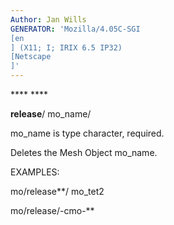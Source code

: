 ```yaml
---
Author: Jan Wills
GENERATOR: 'Mozilla/4.05C-SGI 
[en
] (X11; I; IRIX 6.5 IP32) 
[Netscape
]'
---
```


 **** ****

 **release**/ mo\_name/

  mo\_name is type character, required.

  Deletes the Mesh Object mo\_name.

 EXAMPLES:

  mo/release**/ mo\_tet2

  mo/release/-cmo-**
